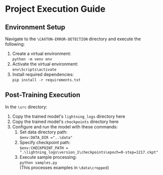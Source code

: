 # Project Execution Guide

## Environment Setup

Navigate to the `\CAXTON-ERROR-DETECTION` directory and execute the following:

1. Create a virtual environment:  
   `python -m venv env`
2. Activate the virtual environment:  
   `env\Scripts\activate`
3. Install required dependencies:  
   `pip install -r requirements.txt`

## Post-Training Execution

In the `\src` directory:

1. Copy the trained model's `lightning_logs` directory here
2. Copy the trained model's `checkpoints` directory here
3. Configure and run the model with these commands:
   1. Set data directory path:  
      `$env:DATA_DIR ="..\data"`
   2. Specify checkpoint path:  
      `$env:CHECKPOINT_PATH = ".\lightning_logs\version_1\checkpoints\epoch=0-step=1217.ckpt"`
   3. Execute sample processing:  
      `python samples.py`  
      (This processes examples in `\data\cropped`)
